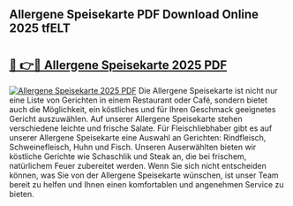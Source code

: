 ## Allergene Speisekarte PDF Download Online 2025 tfELT

# <h2><a href="http://gc8plg.nevu.top/?p=Allergene+Speisekarte">🔗 👉🔴 Allergene Speisekarte 2025 PDF</a></h2>

[![Allergene Speisekarte 2025 PDF](https://i.imgur.com/dBaPXMq.png)](http://gc8plg.nevu.top/?p=Allergene+Speisekarte)
Die Allergene Speisekarte ist nicht nur eine Liste von Gerichten in einem Restaurant oder Café, sondern bietet auch die Möglichkeit, ein köstliches und für Ihren Geschmack geeignetes Gericht auszuwählen. Auf unserer Allergene Speisekarte stehen verschiedene leichte und frische Salate. Für Fleischliebhaber gibt es auf unserer Allergene Speisekarte eine Auswahl an Gerichten: Rindfleisch, Schweinefleisch, Huhn und Fisch. Unseren Auserwählten bieten wir köstliche Gerichte wie Schaschlik und Steak an, die bei frischem, natürlichem Feuer zubereitet werden. Wenn Sie sich nicht entscheiden können, was Sie von der Allergene Speisekarte wünschen, ist unser Team bereit zu helfen und Ihnen einen komfortablen und angenehmen Service zu bieten.
